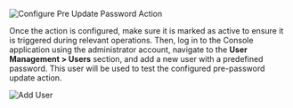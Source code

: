![Configure Pre Update Password Action]({{base_path}}/assets/img/complete-guides/actions/image13.png)

Once the action is configured, make sure it is marked as active to ensure it is triggered during relevant operations.
Then, log in to the Console application using the administrator account, navigate to the **User Management > Users**
section, and add a new user with a predefined password. This user will be used to test the configured pre-password
update action.

![Add User]({{base_path}}/assets/img/complete-guides/actions/image14.png)
